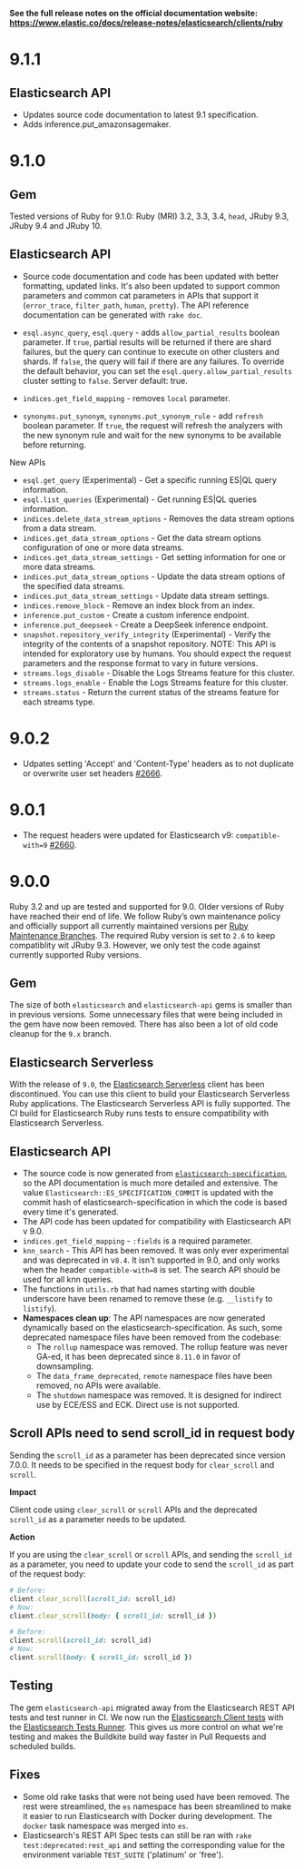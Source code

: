 **See the full release notes on the official documentation website: https://www.elastic.co/docs/release-notes/elasticsearch/clients/ruby**

# 9.1.1

## Elasticsearch API

- Updates source code documentation to latest 9.1 specification.
- Adds inference.put_amazonsagemaker.

# 9.1.0

## Gem

Tested versions of Ruby for 9.1.0: Ruby (MRI) 3.2, 3.3, 3.4, `head`, JRuby 9.3, JRuby 9.4 and JRuby 10.

## Elasticsearch API

- Source code documentation and code has been updated with better formatting, updated links. It's also been updated to support common parameters and common cat parameters in APIs that support it (`error_trace`, `filter_path`, `human`, `pretty`). The API reference documentation can be generated with `rake doc`.

- `esql.async_query`, `esql.query` - adds `allow_partial_results` boolean parameter. If `true`, partial results will be returned if there are shard failures, but the query can continue to execute on other clusters and shards. If `false`, the query will fail if there are any failures. To override the default behavior, you can set the `esql.query.allow_partial_results` cluster setting to `false`. Server default: true.
- `indices.get_field_mapping` - removes `local` parameter.
- `synonyms.put_synonym`, `synonyms.put_synonym_rule` - add `refresh` boolean parameter. If `true`, the request will refresh the analyzers with the new synonym rule and wait for the new synonyms to be available before returning.

New APIs

- `esql.get_query` (Experimental) - Get a specific running ES|QL query information.
- `esql.list_queries` (Experimental) - Get running ES|QL queries information.
- `indices.delete_data_stream_options` - Removes the data stream options from a data stream.
- `indices.get_data_stream_options` - Get the data stream options configuration of one or more data streams.
- `indices.get_data_stream_settings` - Get setting information for one or more data streams.
- `indices.put_data_stream_options` - Update the data stream options of the specified data streams.
- `indices.put_data_stream_settings` - Update data stream settings.
- `indices.remove_block` - Remove an index block from an index.
- `inference.put_custom` - Create a custom inference endpoint.
- `inference.put_deepseek` - Create a DeepSeek inference endpoint.
- `snapshot.repository_verify_integrity` (Experimental) - Verify the integrity of the contents of a snapshot repository. NOTE: This API is intended for exploratory use by humans. You should expect the request parameters and the response format to vary in future versions.
- `streams.logs_disable` - Disable the Logs Streams feature for this cluster.
- `streams.logs_enable` - Enable the Logs Streams feature for this cluster.
- `streams.status` - Return the current status of the streams feature for each streams type.

# 9.0.2

- Udpates setting 'Accept' and 'Content-Type' headers as to not duplicate or overwrite user set headers [#2666](https://github.com/elastic/elasticsearch-ruby/pull/2666).

# 9.0.1

- The request headers were updated for Elasticsearch v9: `compatible-with=9` [#2660](https://github.com/elastic/elasticsearch-ruby/pull/2660).

# 9.0.0

Ruby 3.2 and up are tested and supported for 9.0. Older versions of Ruby have reached their end of life. We follow Ruby’s own maintenance policy and officially support all currently maintained versions per [Ruby Maintenance Branches](https://www.ruby-lang.org/en/downloads/branches/). The required Ruby version is set to `2.6` to keep compatiblity wit JRuby 9.3. However, we only test the code against currently supported Ruby versions.

## Gem

The size of both `elasticsearch` and `elasticsearch-api` gems is smaller than in previous versions. Some unnecessary files that were being included in the gem have now been removed. There has also been a lot of old code cleanup for the `9.x` branch.

## Elasticsearch Serverless

With the release of `9.0`, the [Elasticsearch Serverless](https://github.com/elastic/elasticsearch-serverless-ruby) client has been discontinued. You can use this client to build your Elasticsearch Serverless Ruby applications. The Elasticsearch Serverless API is fully supported. The CI build for Elasticsearch Ruby runs tests to ensure compatibility with Elasticsearch Serverless.

## Elasticsearch API

* The source code is now generated from [`elasticsearch-specification`](https://github.com/elastic/elasticsearch-specification/), so the API documentation is much more detailed and extensive. The value `Elasticsearch::ES_SPECIFICATION_COMMIT` is updated with the commit hash of elasticsearch-specification in which the code is based every time it's generated.
* The API code has been updated for compatibility with Elasticsearch API v 9.0.
* `indices.get_field_mapping` - `:fields` is a required parameter.
* `knn_search` - This API has been removed. It was only ever experimental and was deprecated in v`8.4`. It isn't supported in 9.0, and only works when the header `compatible-with=8` is set. The search API should be used for all knn queries.
* The functions in `utils.rb` that had names starting with double underscore have been renamed to remove these (e.g. `__listify` to `listify`).
* **Namespaces clean up**: The API namespaces are now generated dynamically based on the elasticsearch-specification. As such, some deprecated namespace files have been removed from the codebase:
  * The `rollup` namespace was removed. The rollup feature was never GA-ed, it has been deprecated since `8.11.0` in favor of downsampling.
  * The `data_frame_deprecated`, `remote` namespace files have been removed, no APIs were available.
  * The `shutdown` namespace was removed. It is designed for indirect use by ECE/ESS and ECK. Direct use is not supported.

## Scroll APIs need to send scroll_id in request body

Sending the `scroll_id` as a parameter has been deprecated since version 7.0.0. It needs to be specified in the request body for `clear_scroll` and `scroll`.

**Impact**<br>

Client code using `clear_scroll` or `scroll` APIs and the deprecated `scroll_id` as a parameter needs to be updated.

**Action**<br>

If you are using the `clear_scroll` or `scroll` APIs, and sending the `scroll_id` as a parameter, you need to update your code to send the `scroll_id` as part of the request body:
```ruby
# Before:
client.clear_scroll(scroll_id: scroll_id)
# Now:
client.clear_scroll(body: { scroll_id: scroll_id })

# Before:
client.scroll(scroll_id: scroll_id)
# Now:
client.scroll(body: { scroll_id: scroll_id })
```

## Testing

The gem `elasticsearch-api` migrated away from the Elasticsearch REST API tests and test runner in CI. We now run the [Elasticsearch Client tests](https://github.com/elastic/elasticsearch-clients-tests/) with the [Elasticsearch Tests Runner](https://github.com/elastic/es-test-runner-ruby). This gives us more control on what we're testing and makes the Buildkite build way faster in Pull Requests and scheduled builds.

## Fixes

* Some old rake tasks that were not being used have been removed. The rest were streamlined, the `es` namespace has been streamlined to make it easier to run Elasticsearch with Docker during development. The `docker` task namespace was merged into `es`.
* Elasticsearch's REST API Spec tests can still be ran with `rake test:deprecated:rest_api` and setting the corresponding value for the environment variable `TEST_SUITE` ('platinum' or 'free').
